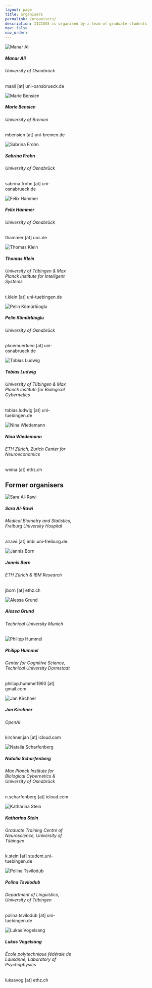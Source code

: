 ```yaml
---
layout: page
title: organisers
permalink: /organisers/
description: IICCSSS is organised by a team of graduate students
nav: false
nav_order: 
---
```

 

<!-- pages/organisers.md -->
<div class="row justify-content-left">
  <div class="col-auto mb-3">
      <div class="card h-100" style="width: 14rem;">
        <img src="/assets/img/organisers/manarali.jpg" class="card-img-top" alt="Manar Ali">
          <div class="card-body">
            <h5 class="card-title">Manar Ali</h5>
            <h6 class="card-subtitle mb-2 text-muted">University of Osnabrück</h6>
            <p class="card-text">maali [at] uni-osnabrueck.de</p>
          </div>
        </div>
    </div>
    <div class="col-auto mb-3">
      <div class="card h-100" style="width: 14rem;">
        <img src="/assets/img/organisers/mariebensien.jpg" class="card-img-top" alt="Marie Bensien">
          <div class="card-body">
            <h5 class="card-title">Marie Bensien</h5>
            <h6 class="card-subtitle mb-2 text-muted">University of Bremen</h6>
            <p class="card-text">mbensien [at] uni-bremen.de</p>
          </div>
        </div>
    </div>
    <div class="col-auto mb-3">
      <div class="card h-100" style="width: 14rem;">
        <img src="/assets/img/organisers/sabrinafrohn.jpg" class="card-img-top" alt="Sabrina Frohn">
          <div class="card-body">
            <h5 class="card-title">Sabrina Frohn</h5>
            <h6 class="card-subtitle mb-2 text-muted">University of Osnabrück</h6>
            <p class="card-text">sabrina.frohn [at] uni-osnabrueck.de</p>
          </div>
        </div>
    </div>
    <div class="col-auto mb-3">
      <div class="card h-100" style="width: 14rem;">
        <img src="/assets/img/organisers/felixhammer.jpg" class="card-img-top" alt="Felix Hammer">
        <div class="card-body">
          <h5 class="card-title">Felix Hammer</h5>
          <h6 class="card-subtitle mb-2 text-muted">University of Osnabrück</h6>
          <p class="card-text">fhammer [at] uos.de</p>
        </div>
      </div>
    </div>
    <div class="col-auto mb-3">
        <div class="card h-100" style="width: 14rem;">
          <img src="/assets/img/organisers/thomasklein.jpg" class="card-img-top" alt="Thomas Klein">
            <div class="card-body">
              <h5 class="card-title">Thomas Klein</h5>
              <h6 class="card-subtitle mb-2 text-muted">University of Tübingen & Max Planck Institute for Intelligent Systems</h6>
                <p class="card-text">t.klein [at] uni-tuebingen.de</p>
            </div>
        </div>
    </div>
    <div class="col-auto mb-3">
      <div class="card h-100" style="width: 14rem;">
        <img src="/assets/img/organisers/pelinkomurluoglu.jpg" class="card-img-top" alt="Pelin Kömürlüoglu">
          <div class="card-body">
            <h5 class="card-title">Pelin Kömürlüoglu</h5>
            <h6 class="card-subtitle mb-2 text-muted">University of Osnabrück</h6>
            <p class="card-text">pkoemuerlueo [at] uni-osnabrueck.de</p>
          </div>
        </div>
    </div>
    <div class="col-auto mb-3">
        <div class="card h-100" style="width: 14rem;">
          <img src="/assets/img/organisers/tobiasludwig.jpg" class="card-img-top" alt="Tobias Ludwig">
            <div class="card-body">
              <h5 class="card-title">Tobias Ludwig</h5>
                <h6 class="card-subtitle mb-2 text-muted">University of Tübingen & Max Planck Institute for Biological Cybernetics</h6>
                <p class="card-text">tobias.ludwig [at] uni-tuebingen.de</p>
            </div>
        </div>
    </div>
    <div class="col-auto mb-3">
        <div class="card h-100" style="width: 14rem;">
          <img src="/assets/img/organisers/ninawiedemann.jpg" class="card-img-top" alt="Nina Wiedemann">
            <div class="card-body">
              <h5 class="card-title">Nina Wiedemann</h5>
                <h6 class="card-subtitle mb-2 text-muted">ETH Zürich, Zurich Center for Neuroeconomics</h6>
                <p class="card-text">wnina [at] ethz.ch</p>
            </div>
        </div>
    </div>
</div>

## Former organisers

<div class="row justify-content-left">
    <div class="col-auto mt-3 mb-3">
        <div class="card h-100" style="width: 14rem;">
          <img src="/assets/img/organisers/saraalrawi.jpg" class="card-img-top" alt="Sara Al-Rawi">
            <div class="card-body">
                <h5 class="card-title">Sara Al-Rawi</h5>
                <h6 class="card-subtitle mb-2 text-muted">Medical Biometry and Statistics, Freiburg University Hospital</h6>
                <p class="card-text">alrawi [at] imbi.uni-freiburg.de</p>
            </div>
        </div>
    </div>
    <div class="col-auto mt-3 mb-3">
        <div class="card h-100" style="width: 14rem;">
          <img src="/assets/img/organisers/jannisborn.jpg" class="card-img-top" alt="Jannis Born">
            <div class="card-body">
              <h5 class="card-title">Jannis Born</h5>
              <h6 class="card-subtitle mb-2 text-muted">ETH Zürich & IBM Research</h6>
                <p class="card-text">jborn [at] ethz.ch</p>
            </div>
            <div class="card-footer">
              <a href="https://www.linkedin.com/in/jannis-born-319054121/" class="card-link"><i class="fab fa-linkedin"></i></a>
            </div>
        </div>
    </div>
    <div class="col-auto mt-3 mb-3">
        <div class="card h-100" style="width: 14rem;">
          <img src="/assets/img/organisers/alessagrund.jpg" class="card-img-top" alt="Alessa Grund">
            <div class="card-body">
            <h5 class="card-title">Alessa Grund</h5>
                <h6 class="card-subtitle mb-2 text-muted">Technical University Munich</h6>
            </div>
        </div>
    </div>
    <div class="col-auto mb-3">
        <div class="card h-100" style="width: 14rem;">
          <img src="/assets/img/organisers/philipphummel.jpg" class="card-img-top" alt="Philipp Hummel">
            <div class="card-body">
              <h5 class="card-title">Philipp Hummel</h5>
                <h6 class="card-subtitle mb-2 text-muted">Center for Cognitive Science, Technical University Darmstadt</h6>
                <p class="card-text">philipp.hummel1993 [at] gmail.com </p>
            </div>
        </div>
    </div>
    <div class="col-auto mb-3">
        <div class="card h-100" style="width: 14rem;">
          <img src="/assets/img/organisers/jankirchner.jpg" class="card-img-top" alt="Jan Kirchner">
            <div class="card-body">
              <h5 class="card-title">Jan Kirchner</h5>
                <h6 class="card-subtitle mb-2 text-muted">OpenAI</h6>
                <p class="card-text">kirchner.jan [at] icloud.com</p>
            </div>
            <div class="card-footer">
              <a href="https://www.twitter.com/janhkirchner" class="card-link"><i class="fab fa-twitter"></i></a>
            </div>
        </div>
    </div>
    <div class="col-auto mb-3">
      <div class="card h-100" style="width: 14rem;">
        <img src="/assets/img/organisers/nataliascharfenberg.jpg" class="card-img-top" alt="Natalia Scharfenberg">
          <div class="card-body">
            <h5 class="card-title">Natalia Scharfenberg</h5>
              <h6 class="card-subtitle mb-2 text-muted">Max Planck Institute for Biological Cybernetics & University of Osnabrück</h6>
              <p class="card-text">n.scharfenberg [at] icloud.com</p>
          </div>
      </div>
    </div>
    <div class="col-auto mb-3">
      <div class="card h-100" style="width: 14rem;">
        <img src="/assets/img/organisers/katharinastein.jpg" class="card-img-top" alt="Katharina Stein">
          <div class="card-body">
            <h5 class="card-title">Katharina Stein</h5>
              <h6 class="card-subtitle mb-2 text-muted">Graduate Training Centre of Neuroscience, University of Tübingen</h6>
              <p class="card-text">k.stein [at] student.uni-tuebingen.de</p>
          </div>
      </div>
    </div>
    <div class="col-auto mb-3">
        <div class="card h-100" style="width: 14rem;">
          <img src="/assets/img/organisers/polinatsvilodub.jpg" class="card-img-top" alt="Polina Tsvilodub">
            <div class="card-body">
              <h5 class="card-title">Polina Tsvilodub</h5>
                <h6 class="card-subtitle mb-2 text-muted">Department of Linguistics, University of Tübingen</h6>
                <p class="card-text">polina.tsvilodub [at] uni-tuebingen.de</p>
            </div>
        </div>
    </div>
    <div class="col-auto mb-3">
        <div class="card h-100" style="width: 14rem;">
          <img src="/assets/img/organisers/lukasvogelsang.jpg" class="card-img-top" alt="Lukas Vogelsang">
            <div class="card-body">
              <h5 class="card-title">Lukas Vogelsang</h5>
                <h6 class="card-subtitle mb-2 text-muted">École polytechnique fédérale de Lausanne, Laboratory of Psychophysics</h6>
                <p class="card-text">lukasvog [at] ethz.ch</p>
              </div>
              <div class="card-footer">
                <a href="https://www.linkedin.com/in/lukas-vogelsang-bb42a411a/" class="card-link"><i class="fab fa-linkedin"></i></a>
              </div>
        </div>
    </div>
</div>